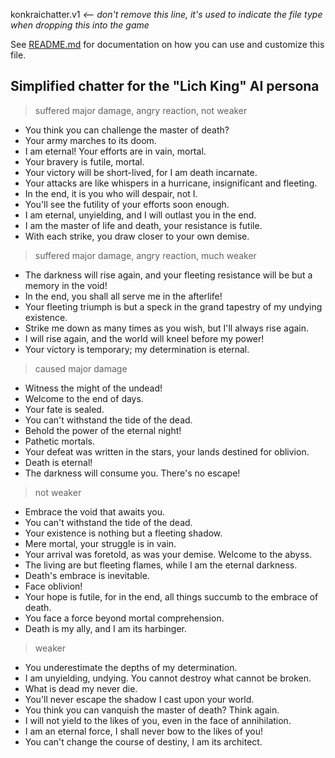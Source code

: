 konkraichatter.v1 *<-- don't remove this line, it's used to indicate the file type when dropping this into the game*

See [README.md](./README.md) for documentation on how you can use and customize this file.

## Simplified chatter for the "Lich King" AI persona

> suffered major damage, angry reaction, not weaker
- You think you can challenge the master of death?
- Your army marches to its doom.
- I am eternal! Your efforts are in vain, mortal.
- Your bravery is futile, mortal.
- Your victory will be short-lived, for I am death incarnate.
- Your attacks are like whispers in a hurricane, insignificant and fleeting.
- In the end, it is you who will despair, not I.
- You'll see the futility of your efforts soon enough.
- I am eternal, unyielding, and I will outlast you in the end.
- I am the master of life and death, your resistance is futile.
- With each strike, you draw closer to your own demise.

> suffered major damage, angry reaction, much weaker
- The darkness will rise again, and your fleeting resistance will be but a memory in the void!
- In the end, you shall all serve me in the afterlife!
- Your fleeting triumph is but a speck in the grand tapestry of my undying existence.
- Strike me down as many times as you wish, but I'll always rise again.
- I will rise again, and the world will kneel before my power!
- Your victory is temporary; my determination is eternal.

> caused major damage
- Witness the might of the undead!
- Welcome to the end of days.
- Your fate is sealed.
- You can't withstand the tide of the dead.
- Behold the power of the eternal night!
- Pathetic mortals.
- Your defeat was written in the stars, your lands destined for oblivion.
- Death is eternal!
- The darkness will consume you. There's no escape!

> not weaker
- Embrace the void that awaits you.
- You can't withstand the tide of the dead.
- Your existence is nothing but a fleeting shadow.
- Mere mortal, your struggle is in vain.
- Your arrival was foretold, as was your demise. Welcome to the abyss.
- The living are but fleeting flames, while I am the eternal darkness.
- Death's embrace is inevitable.
- Face oblivion!
- Your hope is futile, for in the end, all things succumb to the embrace of death.
- You face a force beyond mortal comprehension. 
- Death is my ally, and I am its harbinger.

> weaker
- You underestimate the depths of my determination. 
- I am unyielding, undying. You cannot destroy what cannot be broken.
- What is dead my never die.
- You'll never escape the shadow I cast upon your world.
- You think you can vanquish the master of death? Think again.
- I will not yield to the likes of you, even in the face of annihilation.
- I am an eternal force, I shall never bow to the likes of you!
- You can't change the course of destiny, I am its architect.
